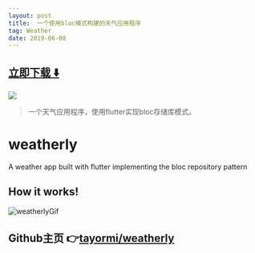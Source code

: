 ```yaml
---
layout: post
title:  一个使用bloc模式构建的天气应用程序
tag: Weather
date: 2019-06-08
---
```


 


## [立即下载 ️⬇️ ](https://codeload.github.com/tayormi/weatherly/zip/master) 
<p-4> 

 
![](https://flutterawesome.com/content/images/2019/04/weatherly.jpg)
 
>
> 一个天气应用程序，使用flutter实现bloc存储库模式。
>

 
# weatherly

A weather app built with flutter implementing the bloc repository pattern

## How it works!
![weatherlyGif](https://user-images.githubusercontent.com/13835725/56211368-a812d480-604f-11e9-80a0-2484482cb9ee.gif)


## Github主页 👉[tayormi/weatherly](http://github.com/tayormi/weatherly)